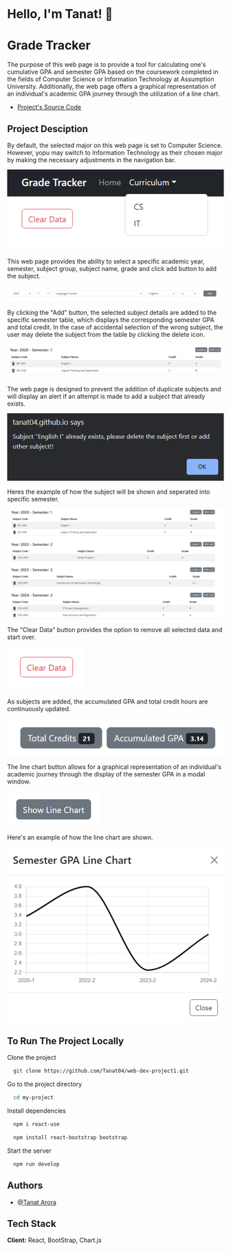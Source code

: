 # Hello, I'm Tanat! 👋

# Grade Tracker

The purpose of this web page is to provide a tool for calculating one's cumulative GPA and semester GPA based on the coursework completed in the fields of Computer Science or Information Technology at Assumption University. Additionally, the web page offers a graphical representation of an individual's academic GPA journey through the utilization of a line chart.

- [Project's Source Code](https://github.com/Tanat04/web-dev-project1)

## Project Desciption

By default, the selected major on this web page is set to Computer Science. However, yopu may switch to Information Technology as their chosen major by making the necessary adjustments in the navigation bar.

![App Screenshot](https://github.com/Tanat04/Tanat04.github.io/blob/main/screenshots/chooseMajor.png?raw=true)

This web page provides the ability to select a specific academic year, semester, subject group, subject name, grade and click add button to add the subject.

![App Screenshot](https://github.com/Tanat04/Tanat04.github.io/blob/main/screenshots/selectSubjects.png?raw=true)

By clicking the "Add" button, the selected subject details are added to the specific semester table, which displays the corresponding semester GPA and total credit. In the case of accidental selection of the wrong subject, the user may delete the subject from the table by clicking the delete icon.

![App Screenshot](https://github.com/Tanat04/Tanat04.github.io/blob/main/screenshots/displaySubject.png?raw=true)

The web page is designed to prevent the addition of duplicate subjects and will display an alert if an attempt is made to add a subject that already exists.

![App Screenshot](https://github.com/Tanat04/Tanat04.github.io/blob/main/screenshots/duplicatedSubject.png?raw=true)

Heres the example of how the subject will be shown and seperated into specific semester.

![App Screenshot](https://github.com/Tanat04/Tanat04.github.io/blob/main/screenshots/displaySubject2.png?raw=true)

The "Clear Data" button provides the option to remove all selected data and start over.

![App Screenshot](https://github.com/Tanat04/Tanat04.github.io/blob/main/screenshots/clearData.png?raw=true)

As subjects are added, the accumulated GPA and total credit hours are continuously updated.

![App Screenshot](https://github.com/Tanat04/Tanat04.github.io/blob/main/screenshots/cumGpaAndCredit.png?raw=true)

The line chart button allows for a graphical representation of an individual's academic journey through the display of the semester GPA in a modal window.

![App Screenshot](https://github.com/Tanat04/Tanat04.github.io/blob/main/screenshots/lineChartButton.png?raw=true)

Here's an example of how the line chart are shown.

![App Screenshot](https://github.com/Tanat04/Tanat04.github.io/blob/main/screenshots/lineChart.png?raw=true)

## To Run The Project Locally

Clone the project

```bash
  git clone https://github.com/Tanat04/web-dev-project1.git
```

Go to the project directory

```bash
  cd my-project
```

Install dependencies

```bash
  npm i react-use
```

```bash
  npm install react-bootstrap bootstrap
```

Start the server

```bash
  npm run develop
```

## Authors

- [@Tanat Arora](https://github.com/Tanat04)

## Tech Stack

**Client:** React, BootStrap, Chart.js
